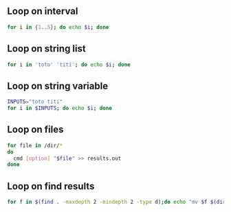 ## Loop on interval

```bash
for i in {1..5}; do echo $i; done
```

## Loop on string list

```bash
for i in 'toto' 'titi'; do echo $i; done
```

## Loop on string variable

```bash
INPUTS="toto titi"
for i in $INPUTS; do echo $i; done
```

## Loop on files

```bash
for file in /dir/*
do
  cmd [option] "$file" >> results.out
done
```

## Loop on find results

```bash
for f in $(find . -maxdepth 2 -mindepth 2 -type d);do echo "mv $f $(dirname $f)/part=$(basename $f)";done
```
